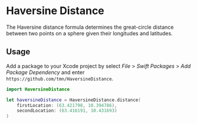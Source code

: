 # Haversine Distance

The Haversine distance formula determines the great-circle distance between two points on a sphere given their longitudes and latitudes.

## Usage

Add a package to your Xcode project by select _File_ > _Swift Packages_ > _Add Package Dependency_ and enter `https://github.com/tmn/HaversineDistance`.

```swift
import HaversineDistance

let haversineDistance = HaversineDistance.distance(
    firstLocation: (63.421798, 10.394786),
    secondLocation: (63.416191, 10.431693)
)
```
